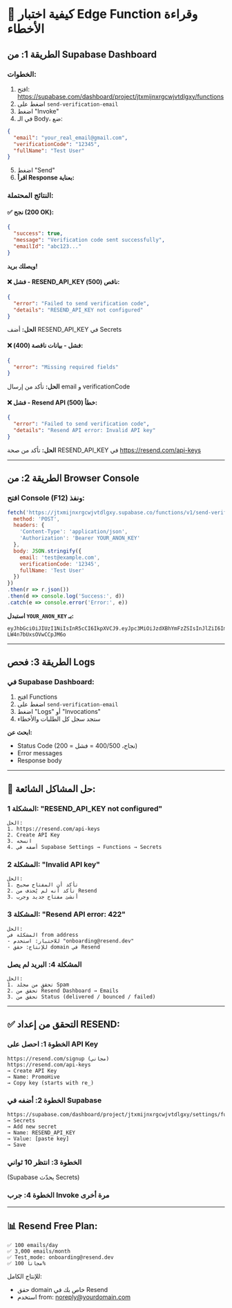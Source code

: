 # 🧪 كيفية اختبار Edge Function وقراءة الأخطاء

## الطريقة 1: من Supabase Dashboard

### الخطوات:
1. افتح: https://supabase.com/dashboard/project/jtxmijnxrgcwjvtdlgxy/functions
2. اضغط على `send-verification-email`
3. اضغط "Invoke"
4. في الـ Body، ضع:
```json
{
  "email": "your_real_email@gmail.com",
  "verificationCode": "12345",
  "fullName": "Test User"
}
```
5. اضغط "Send"
6. **اقرأ Response بعناية:**

### النتائج المحتملة:

#### ✅ نجح (200 OK):
```json
{
  "success": true,
  "message": "Verification code sent successfully",
  "emailId": "abc123..."
}
```
**ويصلك بريد!**

#### ❌ فشل - RESEND_API_KEY ناقص (500):
```json
{
  "error": "Failed to send verification code",
  "details": "RESEND_API_KEY not configured"
}
```
**الحل:** أضف RESEND_API_KEY في Secrets

#### ❌ فشل - بيانات ناقصة (400):
```json
{
  "error": "Missing required fields"
}
```
**الحل:** تأكد من إرسال email و verificationCode

#### ❌ فشل - Resend API خطأ (500):
```json
{
  "error": "Failed to send verification code",
  "details": "Resend API error: Invalid API key"
}
```
**الحل:** تأكد من صحة RESEND_API_KEY في https://resend.com/api-keys

---

## الطريقة 2: من Browser Console

### افتح Console (F12) ونفذ:

```javascript
fetch('https://jtxmijnxrgcwjvtdlgxy.supabase.co/functions/v1/send-verification-email', {
  method: 'POST',
  headers: {
    'Content-Type': 'application/json',
    'Authorization': 'Bearer YOUR_ANON_KEY'
  },
  body: JSON.stringify({
    email: 'test@example.com',
    verificationCode: '12345',
    fullName: 'Test User'
  })
})
.then(r => r.json())
.then(d => console.log('Success:', d))
.catch(e => console.error('Error:', e))
```

**استبدل `YOUR_ANON_KEY` بـ:**
```
eyJhbGciOiJIUzI1NiIsInR5cCI6IkpXVCJ9.eyJpc3MiOiJzdXBhYmFzZSIsInJlZiI6Imp0eG1pam54cmdjd2p2dGRsZ3h5Iiwicm9sZSI6ImFub24iLCJpYXQiOjE3NjE3MjEzMjMsImV4cCI6MjA3NzI5NzMyM30.wyPqe5j3VeCYGOaYmN6e9Yp-LW4n7bUxsOVwCCpJM6o
```

---

## الطريقة 3: فحص Logs

### في Supabase Dashboard:

1. افتح Functions
2. اضغط على `send-verification-email`
3. اضغط "Logs" أو "Invocations"
4. ستجد سجل كل الطلبات والأخطاء

**ابحث عن:**
- Status Code (200 = نجاح، 400/500 = فشل)
- Error messages
- Response body

---

## 🔧 حل المشاكل الشائعة:

### المشكلة 1: "RESEND_API_KEY not configured"
```
الحل:
1. https://resend.com/api-keys
2. Create API Key
3. انسخه
4. أضفه في Supabase Settings → Functions → Secrets
```

### المشكلة 2: "Invalid API key"
```
الحل:
1. تأكد أن المفتاح صحيح
2. تأكد أنه لم يُحذف من Resend
3. أنشئ مفتاح جديد وجرب
```

### المشكلة 3: "Resend API error: 422"
```
الحل:
المشكلة في from address
- للاختبار: استخدم "onboarding@resend.dev"
- للإنتاج: حقق domain في Resend
```

### المشكلة 4: البريد لم يصل
```
الحل:
1. تحقق من مجلد Spam
2. تحقق من Resend Dashboard → Emails
3. تحقق من Status (delivered / bounced / failed)
```

---

## ✅ التحقق من إعداد RESEND:

### الخطوة 1: احصل على API Key
```
https://resend.com/signup (مجاني)
https://resend.com/api-keys
→ Create API Key
→ Name: PromoHive
→ Copy key (starts with re_)
```

### الخطوة 2: أضفه في Supabase
```
https://supabase.com/dashboard/project/jtxmijnxrgcwjvtdlgxy/settings/functions
→ Secrets
→ Add new secret
→ Name: RESEND_API_KEY
→ Value: [paste key]
→ Save
```

### الخطوة 3: انتظر 10 ثواني
(Supabase يحدّث Secrets)

### الخطوة 4: جرب Invoke مرة أخرى

---

## 📊 Resend Free Plan:

```
✅ 100 emails/day
✅ 3,000 emails/month
✅ Test mode: onboarding@resend.dev
✅ مجاناً 100%
```

للإنتاج الكامل:
- حقق domain خاص بك في Resend
- استخدم from: noreply@yourdomain.com

